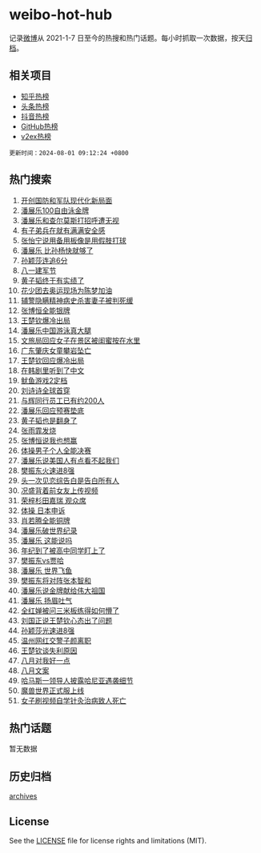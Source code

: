 # weibo-hot-hub

记录[微博](https://www.weibo.com)从 2021-1-7 日至今的热搜和热门话题。每小时抓取一次数据，按天[归档](archives)。

## 相关项目

- [知乎热榜](https://github.com/lonnyzhang423/zhihu-hot-hub)
- [头条热榜](https://github.com/lonnyzhang423/toutiao-hot-hub)
- [抖音热榜](https://github.com/lonnyzhang423/douyin-hot-hub)
- [GitHub热榜](https://github.com/lonnyzhang423/github-hot-hub)
- [v2ex热榜](https://github.com/lonnyzhang423/v2ex-hot-hub)


`更新时间：2024-08-01 09:12:24 +0800`

## 热门搜索

1. [开创国防和军队现代化新局面](https://m.weibo.cn/search?containerid=100103type%3D1%26t%3D10%26q%3D%23%E5%BC%80%E5%88%9B%E5%9B%BD%E9%98%B2%E5%92%8C%E5%86%9B%E9%98%9F%E7%8E%B0%E4%BB%A3%E5%8C%96%E6%96%B0%E5%B1%80%E9%9D%A2%23&stream_entry_id=51&isnewpage=1&extparam=seat%3D1%26cate%3D10103%26q%3D%2523%25E5%25BC%2580%25E5%2588%259B%25E5%259B%25BD%25E9%2598%25B2%25E5%2592%258C%25E5%2586%259B%25E9%2598%259F%25E7%258E%25B0%25E4%25BB%25A3%25E5%258C%2596%25E6%2596%25B0%25E5%25B1%2580%25E9%259D%25A2%2523%26filter_type%3Drealtimehot%26dgr%3D0%26stream_entry_id%3D51%26c_type%3D51%26pos%3D0%26display_time%3D1722474743%26pre_seqid%3D17224747435480192427)
1. [潘展乐100自由泳金牌](https://m.weibo.cn/search?containerid=100103type%3D1%26t%3D10%26q%3D%E6%BD%98%E5%B1%95%E4%B9%90100%E8%87%AA%E7%94%B1%E6%B3%B3%E9%87%91%E7%89%8C&stream_entry_id=31&isnewpage=1&extparam=seat%3D1%26cate%3D5001%26q%3D%25E6%25BD%2598%25E5%25B1%2595%25E4%25B9%2590100%25E8%2587%25AA%25E7%2594%25B1%25E6%25B3%25B3%25E9%2587%2591%25E7%2589%258C%26dgr%3D0%26stream_entry_id%3D31%26lcate%3D5001%26realpos%3D1%26pos%3D0%26filter_type%3Drealtimehot%26band_rank%3D1%26flag%3D4%26c_type%3D31%26display_time%3D1722474743%26pre_seqid%3D17224747435480192427)
1. [潘展乐和查尔莫斯打招呼遭无视](https://m.weibo.cn/search?containerid=100103type%3D1%26t%3D10%26q%3D%23%E6%BD%98%E5%B1%95%E4%B9%90%E5%92%8C%E6%9F%A5%E5%B0%94%E8%8E%AB%E6%96%AF%E6%89%93%E6%8B%9B%E5%91%BC%E9%81%AD%E6%97%A0%E8%A7%86%23&stream_entry_id=31&isnewpage=1&extparam=seat%3D1%26cate%3D5001%26q%3D%2523%25E6%25BD%2598%25E5%25B1%2595%25E4%25B9%2590%25E5%2592%258C%25E6%259F%25A5%25E5%25B0%2594%25E8%258E%25AB%25E6%2596%25AF%25E6%2589%2593%25E6%258B%259B%25E5%2591%25BC%25E9%2581%25AD%25E6%2597%25A0%25E8%25A7%2586%2523%26dgr%3D0%26stream_entry_id%3D31%26lcate%3D5001%26realpos%3D2%26pos%3D1%26filter_type%3Drealtimehot%26band_rank%3D2%26flag%3D4%26c_type%3D31%26display_time%3D1722474743%26pre_seqid%3D17224747435480192427)
1. [有子弟兵在就有满满安全感](https://m.weibo.cn/search?containerid=100103type%3D1%26t%3D10%26q%3D%23%E6%9C%89%E5%AD%90%E5%BC%9F%E5%85%B5%E5%9C%A8%E5%B0%B1%E6%9C%89%E6%BB%A1%E6%BB%A1%E5%AE%89%E5%85%A8%E6%84%9F%23&stream_entry_id=31&isnewpage=1&extparam=seat%3D1%26cate%3D5001%26q%3D%2523%25E6%259C%2589%25E5%25AD%2590%25E5%25BC%259F%25E5%2585%25B5%25E5%259C%25A8%25E5%25B0%25B1%25E6%259C%2589%25E6%25BB%25A1%25E6%25BB%25A1%25E5%25AE%2589%25E5%2585%25A8%25E6%2584%259F%2523%26dgr%3D0%26stream_entry_id%3D31%26lcate%3D5001%26realpos%3D3%26pos%3D2%26filter_type%3Drealtimehot%26band_rank%3D3%26flag%3D0%26c_type%3D31%26display_time%3D1722474743%26pre_seqid%3D17224747435480192427)
1. [张怡宁说用备用板像是用假肢打球](https://m.weibo.cn/search?containerid=100103type%3D1%26t%3D10%26q%3D%23%E5%BC%A0%E6%80%A1%E5%AE%81%E8%AF%B4%E7%94%A8%E5%A4%87%E7%94%A8%E6%9D%BF%E5%83%8F%E6%98%AF%E7%94%A8%E5%81%87%E8%82%A2%E6%89%93%E7%90%83%23&stream_entry_id=31&isnewpage=1&extparam=seat%3D1%26cate%3D5001%26q%3D%2523%25E5%25BC%25A0%25E6%2580%25A1%25E5%25AE%2581%25E8%25AF%25B4%25E7%2594%25A8%25E5%25A4%2587%25E7%2594%25A8%25E6%259D%25BF%25E5%2583%258F%25E6%2598%25AF%25E7%2594%25A8%25E5%2581%2587%25E8%2582%25A2%25E6%2589%2593%25E7%2590%2583%2523%26dgr%3D0%26stream_entry_id%3D31%26lcate%3D5001%26realpos%3D4%26pos%3D3%26filter_type%3Drealtimehot%26band_rank%3D4%26flag%3D2%26c_type%3D31%26display_time%3D1722474743%26pre_seqid%3D17224747435480192427)
1. [潘展乐 比孙杨快就够了](https://m.weibo.cn/search?containerid=100103type%3D1%26t%3D10%26q%3D%E6%BD%98%E5%B1%95%E4%B9%90+%E6%AF%94%E5%AD%99%E6%9D%A8%E5%BF%AB%E5%B0%B1%E5%A4%9F%E4%BA%86&stream_entry_id=31&isnewpage=1&extparam=seat%3D1%26cate%3D5001%26q%3D%25E6%25BD%2598%25E5%25B1%2595%25E4%25B9%2590%2520%25E6%25AF%2594%25E5%25AD%2599%25E6%259D%25A8%25E5%25BF%25AB%25E5%25B0%25B1%25E5%25A4%259F%25E4%25BA%2586%26dgr%3D0%26stream_entry_id%3D31%26lcate%3D5001%26realpos%3D5%26pos%3D4%26filter_type%3Drealtimehot%26band_rank%3D5%26flag%3D16%26c_type%3D31%26display_time%3D1722474743%26pre_seqid%3D17224747435480192427)
1. [孙颖莎连追6分](https://m.weibo.cn/search?containerid=100103type%3D1%26t%3D10%26q%3D%23%E5%AD%99%E9%A2%96%E8%8E%8E%E8%BF%9E%E8%BF%BD6%E5%88%86%23&stream_entry_id=31&isnewpage=1&extparam=seat%3D1%26cate%3D5001%26q%3D%2523%25E5%25AD%2599%25E9%25A2%2596%25E8%258E%258E%25E8%25BF%259E%25E8%25BF%25BD6%25E5%2588%2586%2523%26dgr%3D0%26stream_entry_id%3D31%26lcate%3D5001%26realpos%3D6%26pos%3D5%26filter_type%3Drealtimehot%26band_rank%3D6%26flag%3D2%26c_type%3D31%26display_time%3D1722474743%26pre_seqid%3D17224747435480192427)
1. [八一建军节](https://m.weibo.cn/search?containerid=100103type%3D1%26t%3D10%26q%3D%23%E5%85%AB%E4%B8%80%E5%BB%BA%E5%86%9B%E8%8A%82%23&stream_entry_id=31&isnewpage=1&extparam=seat%3D1%26cate%3D5001%26q%3D%2523%25E5%2585%25AB%25E4%25B8%2580%25E5%25BB%25BA%25E5%2586%259B%25E8%258A%2582%2523%26dgr%3D0%26stream_entry_id%3D31%26lcate%3D5001%26realpos%3D7%26pos%3D6%26filter_type%3Drealtimehot%26band_rank%3D7%26flag%3D0%26c_type%3D31%26display_time%3D1722474743%26pre_seqid%3D17224747435480192427)
1. [黄子韬终于有实绩了](https://m.weibo.cn/search?containerid=100103type%3D1%26t%3D10%26q%3D%23%E9%BB%84%E5%AD%90%E9%9F%AC%E7%BB%88%E4%BA%8E%E6%9C%89%E5%AE%9E%E7%BB%A9%E4%BA%86%23&stream_entry_id=31&isnewpage=1&extparam=seat%3D1%26cate%3D5001%26q%3D%2523%25E9%25BB%2584%25E5%25AD%2590%25E9%259F%25AC%25E7%25BB%2588%25E4%25BA%258E%25E6%259C%2589%25E5%25AE%259E%25E7%25BB%25A9%25E4%25BA%2586%2523%26dgr%3D0%26stream_entry_id%3D31%26lcate%3D5001%26realpos%3D8%26pos%3D7%26filter_type%3Drealtimehot%26band_rank%3D8%26flag%3D1%26c_type%3D31%26display_time%3D1722474743%26pre_seqid%3D17224747435480192427)
1. [花少团去奥运现场为陈梦加油](https://m.weibo.cn/search?containerid=100103type%3D1%26t%3D10%26q%3D%23%E8%8A%B1%E5%B0%91%E5%9B%A2%E5%8E%BB%E5%A5%A5%E8%BF%90%E7%8E%B0%E5%9C%BA%E4%B8%BA%E9%99%88%E6%A2%A6%E5%8A%A0%E6%B2%B9%23&stream_entry_id=31&isnewpage=1&extparam=seat%3D1%26cate%3D5001%26q%3D%2523%25E8%258A%25B1%25E5%25B0%2591%25E5%259B%25A2%25E5%258E%25BB%25E5%25A5%25A5%25E8%25BF%2590%25E7%258E%25B0%25E5%259C%25BA%25E4%25B8%25BA%25E9%2599%2588%25E6%25A2%25A6%25E5%258A%25A0%25E6%25B2%25B9%2523%26dgr%3D0%26stream_entry_id%3D31%26lcate%3D5001%26realpos%3D9%26pos%3D8%26filter_type%3Drealtimehot%26band_rank%3D9%26flag%3D2%26c_type%3D31%26display_time%3D1722474743%26pre_seqid%3D17224747435480192427)
1. [辅警隐瞒精神病史杀害妻子被判死缓](https://m.weibo.cn/search?containerid=100103type%3D1%26t%3D10%26q%3D%23%E8%BE%85%E8%AD%A6%E9%9A%90%E7%9E%92%E7%B2%BE%E7%A5%9E%E7%97%85%E5%8F%B2%E6%9D%80%E5%AE%B3%E5%A6%BB%E5%AD%90%E8%A2%AB%E5%88%A4%E6%AD%BB%E7%BC%93%23&stream_entry_id=31&isnewpage=1&extparam=seat%3D1%26cate%3D5001%26q%3D%2523%25E8%25BE%2585%25E8%25AD%25A6%25E9%259A%2590%25E7%259E%2592%25E7%25B2%25BE%25E7%25A5%259E%25E7%2597%2585%25E5%258F%25B2%25E6%259D%2580%25E5%25AE%25B3%25E5%25A6%25BB%25E5%25AD%2590%25E8%25A2%25AB%25E5%2588%25A4%25E6%25AD%25BB%25E7%25BC%2593%2523%26dgr%3D0%26stream_entry_id%3D31%26lcate%3D5001%26realpos%3D10%26pos%3D9%26filter_type%3Drealtimehot%26band_rank%3D10%26flag%3D1%26c_type%3D31%26display_time%3D1722474743%26pre_seqid%3D17224747435480192427)
1. [张博恒全能银牌](https://m.weibo.cn/search?containerid=100103type%3D1%26t%3D10%26q%3D%23%E5%BC%A0%E5%8D%9A%E6%81%92%E5%85%A8%E8%83%BD%E9%93%B6%E7%89%8C%23&stream_entry_id=31&isnewpage=1&extparam=seat%3D1%26cate%3D5001%26q%3D%2523%25E5%25BC%25A0%25E5%258D%259A%25E6%2581%2592%25E5%2585%25A8%25E8%2583%25BD%25E9%2593%25B6%25E7%2589%258C%2523%26dgr%3D0%26stream_entry_id%3D31%26lcate%3D5001%26realpos%3D11%26pos%3D10%26filter_type%3Drealtimehot%26band_rank%3D11%26flag%3D2%26c_type%3D31%26display_time%3D1722474743%26pre_seqid%3D17224747435480192427)
1. [王楚钦爆冷出局](https://m.weibo.cn/search?containerid=100103type%3D1%26t%3D10%26q%3D%23%E7%8E%8B%E6%A5%9A%E9%92%A6%E7%88%86%E5%86%B7%E5%87%BA%E5%B1%80%23&stream_entry_id=31&isnewpage=1&extparam=seat%3D1%26cate%3D5001%26q%3D%2523%25E7%258E%258B%25E6%25A5%259A%25E9%2592%25A6%25E7%2588%2586%25E5%2586%25B7%25E5%2587%25BA%25E5%25B1%2580%2523%26dgr%3D0%26stream_entry_id%3D31%26lcate%3D5001%26realpos%3D12%26pos%3D11%26filter_type%3Drealtimehot%26band_rank%3D12%26flag%3D0%26c_type%3D31%26display_time%3D1722474743%26pre_seqid%3D17224747435480192427)
1. [潘展乐中国游泳真大腿](https://m.weibo.cn/search?containerid=100103type%3D1%26t%3D10%26q%3D%23%E6%BD%98%E5%B1%95%E4%B9%90%E4%B8%AD%E5%9B%BD%E6%B8%B8%E6%B3%B3%E7%9C%9F%E5%A4%A7%E8%85%BF%23&stream_entry_id=31&isnewpage=1&extparam=seat%3D1%26cate%3D5001%26q%3D%2523%25E6%25BD%2598%25E5%25B1%2595%25E4%25B9%2590%25E4%25B8%25AD%25E5%259B%25BD%25E6%25B8%25B8%25E6%25B3%25B3%25E7%259C%259F%25E5%25A4%25A7%25E8%2585%25BF%2523%26pos%3D12%26stream_entry_id%3D31%26adid%3D248819%26c_type%3D31%26realpos%3D13%26dgr%3D0%26filter_type%3Drealtimehot%26band_rank%3D13%26flag%3D0%26lcate%3D5001%26display_time%3D1722474743%26pre_seqid%3D17224747435480192427)
1. [文旅局回应女子在景区被闺蜜按在水里](https://m.weibo.cn/search?containerid=100103type%3D1%26t%3D10%26q%3D%23%E6%96%87%E6%97%85%E5%B1%80%E5%9B%9E%E5%BA%94%E5%A5%B3%E5%AD%90%E5%9C%A8%E6%99%AF%E5%8C%BA%E8%A2%AB%E9%97%BA%E8%9C%9C%E6%8C%89%E5%9C%A8%E6%B0%B4%E9%87%8C%23&stream_entry_id=31&isnewpage=1&extparam=seat%3D1%26cate%3D5001%26q%3D%2523%25E6%2596%2587%25E6%2597%2585%25E5%25B1%2580%25E5%259B%259E%25E5%25BA%2594%25E5%25A5%25B3%25E5%25AD%2590%25E5%259C%25A8%25E6%2599%25AF%25E5%258C%25BA%25E8%25A2%25AB%25E9%2597%25BA%25E8%259C%259C%25E6%258C%2589%25E5%259C%25A8%25E6%25B0%25B4%25E9%2587%258C%2523%26dgr%3D0%26stream_entry_id%3D31%26lcate%3D5001%26realpos%3D14%26pos%3D13%26filter_type%3Drealtimehot%26band_rank%3D14%26flag%3D0%26c_type%3D31%26display_time%3D1722474743%26pre_seqid%3D17224747435480192427)
1. [广东肇庆女童攀岩坠亡](https://m.weibo.cn/search?containerid=100103type%3D1%26t%3D10%26q%3D%23%E5%B9%BF%E4%B8%9C%E8%82%87%E5%BA%86%E5%A5%B3%E7%AB%A5%E6%94%80%E5%B2%A9%E5%9D%A0%E4%BA%A1%23&stream_entry_id=31&isnewpage=1&extparam=seat%3D1%26cate%3D5001%26q%3D%2523%25E5%25B9%25BF%25E4%25B8%259C%25E8%2582%2587%25E5%25BA%2586%25E5%25A5%25B3%25E7%25AB%25A5%25E6%2594%2580%25E5%25B2%25A9%25E5%259D%25A0%25E4%25BA%25A1%2523%26dgr%3D0%26stream_entry_id%3D31%26lcate%3D5001%26realpos%3D15%26pos%3D14%26filter_type%3Drealtimehot%26band_rank%3D15%26flag%3D0%26c_type%3D31%26display_time%3D1722474743%26pre_seqid%3D17224747435480192427)
1. [王楚钦回应爆冷出局](https://m.weibo.cn/search?containerid=100103type%3D1%26t%3D10%26q%3D%23%E7%8E%8B%E6%A5%9A%E9%92%A6%E5%9B%9E%E5%BA%94%E7%88%86%E5%86%B7%E5%87%BA%E5%B1%80%23&stream_entry_id=31&isnewpage=1&extparam=seat%3D1%26cate%3D5001%26q%3D%2523%25E7%258E%258B%25E6%25A5%259A%25E9%2592%25A6%25E5%259B%259E%25E5%25BA%2594%25E7%2588%2586%25E5%2586%25B7%25E5%2587%25BA%25E5%25B1%2580%2523%26dgr%3D0%26stream_entry_id%3D31%26lcate%3D5001%26realpos%3D16%26pos%3D15%26filter_type%3Drealtimehot%26band_rank%3D16%26flag%3D0%26c_type%3D31%26display_time%3D1722474743%26pre_seqid%3D17224747435480192427)
1. [在韩剧里听到了中文](https://m.weibo.cn/search?containerid=100103type%3D1%26t%3D10%26q%3D%23%E5%9C%A8%E9%9F%A9%E5%89%A7%E9%87%8C%E5%90%AC%E5%88%B0%E4%BA%86%E4%B8%AD%E6%96%87%23&stream_entry_id=31&isnewpage=1&extparam=seat%3D1%26cate%3D5001%26q%3D%2523%25E5%259C%25A8%25E9%259F%25A9%25E5%2589%25A7%25E9%2587%258C%25E5%2590%25AC%25E5%2588%25B0%25E4%25BA%2586%25E4%25B8%25AD%25E6%2596%2587%2523%26dgr%3D0%26stream_entry_id%3D31%26lcate%3D5001%26realpos%3D17%26pos%3D16%26filter_type%3Drealtimehot%26band_rank%3D17%26flag%3D1%26c_type%3D31%26display_time%3D1722474743%26pre_seqid%3D17224747435480192427)
1. [鱿鱼游戏2定档](https://m.weibo.cn/search?containerid=100103type%3D1%26t%3D10%26q%3D%23%E9%B1%BF%E9%B1%BC%E6%B8%B8%E6%88%8F2%E5%AE%9A%E6%A1%A3%23&stream_entry_id=31&isnewpage=1&extparam=seat%3D1%26cate%3D5001%26q%3D%2523%25E9%25B1%25BF%25E9%25B1%25BC%25E6%25B8%25B8%25E6%2588%258F2%25E5%25AE%259A%25E6%25A1%25A3%2523%26dgr%3D0%26stream_entry_id%3D31%26lcate%3D5001%26realpos%3D18%26pos%3D17%26filter_type%3Drealtimehot%26band_rank%3D18%26flag%3D1%26c_type%3D31%26display_time%3D1722474743%26pre_seqid%3D17224747435480192427)
1. [刘诗诗全球首穿](https://m.weibo.cn/search?containerid=100103type%3D1%26t%3D10%26q%3D%23%E5%88%98%E8%AF%97%E8%AF%97%E5%85%A8%E7%90%83%E9%A6%96%E7%A9%BF%23&stream_entry_id=31&isnewpage=1&extparam=seat%3D1%26cate%3D5001%26q%3D%2523%25E5%2588%2598%25E8%25AF%2597%25E8%25AF%2597%25E5%2585%25A8%25E7%2590%2583%25E9%25A6%2596%25E7%25A9%25BF%2523%26dgr%3D0%26stream_entry_id%3D31%26lcate%3D5001%26realpos%3D19%26pos%3D18%26filter_type%3Drealtimehot%26band_rank%3D19%26flag%3D0%26c_type%3D31%26display_time%3D1722474743%26pre_seqid%3D17224747435480192427)
1. [与辉同行员工已有约200人](https://m.weibo.cn/search?containerid=100103type%3D1%26t%3D10%26q%3D%23%E4%B8%8E%E8%BE%89%E5%90%8C%E8%A1%8C%E5%91%98%E5%B7%A5%E5%B7%B2%E6%9C%89%E7%BA%A6200%E4%BA%BA%23&stream_entry_id=31&isnewpage=1&extparam=seat%3D1%26cate%3D5001%26q%3D%2523%25E4%25B8%258E%25E8%25BE%2589%25E5%2590%258C%25E8%25A1%258C%25E5%2591%2598%25E5%25B7%25A5%25E5%25B7%25B2%25E6%259C%2589%25E7%25BA%25A6200%25E4%25BA%25BA%2523%26dgr%3D0%26stream_entry_id%3D31%26lcate%3D5001%26realpos%3D20%26pos%3D19%26filter_type%3Drealtimehot%26band_rank%3D20%26flag%3D0%26c_type%3D31%26display_time%3D1722474743%26pre_seqid%3D17224747435480192427)
1. [潘展乐回应预赛垫底](https://m.weibo.cn/search?containerid=100103type%3D1%26t%3D10%26q%3D%23%E6%BD%98%E5%B1%95%E4%B9%90%E5%9B%9E%E5%BA%94%E9%A2%84%E8%B5%9B%E5%9E%AB%E5%BA%95%23&stream_entry_id=31&isnewpage=1&extparam=seat%3D1%26cate%3D5001%26q%3D%2523%25E6%25BD%2598%25E5%25B1%2595%25E4%25B9%2590%25E5%259B%259E%25E5%25BA%2594%25E9%25A2%2584%25E8%25B5%259B%25E5%259E%25AB%25E5%25BA%2595%2523%26dgr%3D0%26stream_entry_id%3D31%26lcate%3D5001%26realpos%3D21%26pos%3D20%26filter_type%3Drealtimehot%26band_rank%3D21%26flag%3D1%26c_type%3D31%26display_time%3D1722474743%26pre_seqid%3D17224747435480192427)
1. [黄子韬也是翻身了](https://m.weibo.cn/search?containerid=100103type%3D1%26t%3D10%26q%3D%E9%BB%84%E5%AD%90%E9%9F%AC%E4%B9%9F%E6%98%AF%E7%BF%BB%E8%BA%AB%E4%BA%86&stream_entry_id=31&isnewpage=1&extparam=seat%3D1%26cate%3D5001%26q%3D%25E9%25BB%2584%25E5%25AD%2590%25E9%259F%25AC%25E4%25B9%259F%25E6%2598%25AF%25E7%25BF%25BB%25E8%25BA%25AB%25E4%25BA%2586%26dgr%3D0%26stream_entry_id%3D31%26lcate%3D5001%26realpos%3D22%26pos%3D21%26filter_type%3Drealtimehot%26band_rank%3D22%26flag%3D2%26c_type%3D31%26display_time%3D1722474743%26pre_seqid%3D17224747435480192427)
1. [张雨霏发烧](https://m.weibo.cn/search?containerid=100103type%3D1%26t%3D10%26q%3D%23%E5%BC%A0%E9%9B%A8%E9%9C%8F%E5%8F%91%E7%83%A7%23&stream_entry_id=31&isnewpage=1&extparam=seat%3D1%26cate%3D5001%26q%3D%2523%25E5%25BC%25A0%25E9%259B%25A8%25E9%259C%258F%25E5%258F%2591%25E7%2583%25A7%2523%26dgr%3D0%26stream_entry_id%3D31%26lcate%3D5001%26realpos%3D23%26pos%3D22%26filter_type%3Drealtimehot%26band_rank%3D23%26flag%3D0%26c_type%3D31%26display_time%3D1722474743%26pre_seqid%3D17224747435480192427)
1. [张博恒说我也想赢](https://m.weibo.cn/search?containerid=100103type%3D1%26t%3D10%26q%3D%23%E5%BC%A0%E5%8D%9A%E6%81%92%E8%AF%B4%E6%88%91%E4%B9%9F%E6%83%B3%E8%B5%A2%23&stream_entry_id=31&isnewpage=1&extparam=seat%3D1%26cate%3D5001%26q%3D%2523%25E5%25BC%25A0%25E5%258D%259A%25E6%2581%2592%25E8%25AF%25B4%25E6%2588%2591%25E4%25B9%259F%25E6%2583%25B3%25E8%25B5%25A2%2523%26dgr%3D0%26stream_entry_id%3D31%26lcate%3D5001%26realpos%3D24%26pos%3D23%26filter_type%3Drealtimehot%26band_rank%3D24%26flag%3D1%26c_type%3D31%26display_time%3D1722474743%26pre_seqid%3D17224747435480192427)
1. [体操男子个人全能决赛](https://m.weibo.cn/search?containerid=100103type%3D1%26t%3D10%26q%3D%23%E4%BD%93%E6%93%8D%E7%94%B7%E5%AD%90%E4%B8%AA%E4%BA%BA%E5%85%A8%E8%83%BD%E5%86%B3%E8%B5%9B%23&stream_entry_id=31&isnewpage=1&extparam=seat%3D1%26cate%3D5001%26q%3D%2523%25E4%25BD%2593%25E6%2593%258D%25E7%2594%25B7%25E5%25AD%2590%25E4%25B8%25AA%25E4%25BA%25BA%25E5%2585%25A8%25E8%2583%25BD%25E5%2586%25B3%25E8%25B5%259B%2523%26dgr%3D0%26stream_entry_id%3D31%26lcate%3D5001%26realpos%3D25%26pos%3D24%26filter_type%3Drealtimehot%26band_rank%3D25%26flag%3D0%26c_type%3D31%26display_time%3D1722474743%26pre_seqid%3D17224747435480192427)
1. [潘展乐说美国人有点看不起我们](https://m.weibo.cn/search?containerid=100103type%3D1%26t%3D10%26q%3D%23%E6%BD%98%E5%B1%95%E4%B9%90%E8%AF%B4%E7%BE%8E%E5%9B%BD%E4%BA%BA%E6%9C%89%E7%82%B9%E7%9C%8B%E4%B8%8D%E8%B5%B7%E6%88%91%E4%BB%AC%23&stream_entry_id=31&isnewpage=1&extparam=seat%3D1%26cate%3D5001%26q%3D%2523%25E6%25BD%2598%25E5%25B1%2595%25E4%25B9%2590%25E8%25AF%25B4%25E7%25BE%258E%25E5%259B%25BD%25E4%25BA%25BA%25E6%259C%2589%25E7%2582%25B9%25E7%259C%258B%25E4%25B8%258D%25E8%25B5%25B7%25E6%2588%2591%25E4%25BB%25AC%2523%26dgr%3D0%26stream_entry_id%3D31%26lcate%3D5001%26realpos%3D26%26pos%3D25%26filter_type%3Drealtimehot%26band_rank%3D26%26flag%3D0%26c_type%3D31%26display_time%3D1722474743%26pre_seqid%3D17224747435480192427)
1. [樊振东火速进8强](https://m.weibo.cn/search?containerid=100103type%3D1%26t%3D10%26q%3D%23%E6%A8%8A%E6%8C%AF%E4%B8%9C%E7%81%AB%E9%80%9F%E8%BF%9B8%E5%BC%BA%23&stream_entry_id=31&isnewpage=1&extparam=seat%3D1%26cate%3D5001%26q%3D%2523%25E6%25A8%258A%25E6%258C%25AF%25E4%25B8%259C%25E7%2581%25AB%25E9%2580%259F%25E8%25BF%259B8%25E5%25BC%25BA%2523%26dgr%3D0%26stream_entry_id%3D31%26lcate%3D5001%26realpos%3D27%26pos%3D26%26filter_type%3Drealtimehot%26band_rank%3D27%26flag%3D0%26c_type%3D31%26display_time%3D1722474743%26pre_seqid%3D17224747435480192427)
1. [头一次见恋综告白是告白所有人](https://m.weibo.cn/search?containerid=100103type%3D1%26t%3D10%26q%3D%E5%A4%B4%E4%B8%80%E6%AC%A1%E8%A7%81%E6%81%8B%E7%BB%BC%E5%91%8A%E7%99%BD%E6%98%AF%E5%91%8A%E7%99%BD%E6%89%80%E6%9C%89%E4%BA%BA&stream_entry_id=31&isnewpage=1&extparam=seat%3D1%26cate%3D5001%26q%3D%25E5%25A4%25B4%25E4%25B8%2580%25E6%25AC%25A1%25E8%25A7%2581%25E6%2581%258B%25E7%25BB%25BC%25E5%2591%258A%25E7%2599%25BD%25E6%2598%25AF%25E5%2591%258A%25E7%2599%25BD%25E6%2589%2580%25E6%259C%2589%25E4%25BA%25BA%26dgr%3D0%26stream_entry_id%3D31%26lcate%3D5001%26realpos%3D28%26pos%3D27%26filter_type%3Drealtimehot%26band_rank%3D28%26flag%3D0%26c_type%3D31%26display_time%3D1722474743%26pre_seqid%3D17224747435480192427)
1. [况盛背着前女友上传视频](https://m.weibo.cn/search?containerid=100103type%3D1%26t%3D10%26q%3D%23%E5%86%B5%E7%9B%9B%E8%83%8C%E7%9D%80%E5%89%8D%E5%A5%B3%E5%8F%8B%E4%B8%8A%E4%BC%A0%E8%A7%86%E9%A2%91%23&stream_entry_id=31&isnewpage=1&extparam=seat%3D1%26cate%3D5001%26q%3D%2523%25E5%2586%25B5%25E7%259B%259B%25E8%2583%258C%25E7%259D%2580%25E5%2589%258D%25E5%25A5%25B3%25E5%258F%258B%25E4%25B8%258A%25E4%25BC%25A0%25E8%25A7%2586%25E9%25A2%2591%2523%26dgr%3D0%26stream_entry_id%3D31%26lcate%3D5001%26realpos%3D29%26pos%3D28%26filter_type%3Drealtimehot%26band_rank%3D29%26flag%3D0%26c_type%3D31%26display_time%3D1722474743%26pre_seqid%3D17224747435480192427)
1. [荣梓杉田嘉瑞 观众席](https://m.weibo.cn/search?containerid=100103type%3D1%26t%3D10%26q%3D%E8%8D%A3%E6%A2%93%E6%9D%89%E7%94%B0%E5%98%89%E7%91%9E+%E8%A7%82%E4%BC%97%E5%B8%AD&stream_entry_id=31&isnewpage=1&extparam=seat%3D1%26cate%3D5001%26q%3D%25E8%258D%25A3%25E6%25A2%2593%25E6%259D%2589%25E7%2594%25B0%25E5%2598%2589%25E7%2591%259E%2520%25E8%25A7%2582%25E4%25BC%2597%25E5%25B8%25AD%26dgr%3D0%26stream_entry_id%3D31%26lcate%3D5001%26realpos%3D30%26pos%3D29%26filter_type%3Drealtimehot%26band_rank%3D30%26flag%3D0%26c_type%3D31%26display_time%3D1722474743%26pre_seqid%3D17224747435480192427)
1. [体操 日本申诉](https://m.weibo.cn/search?containerid=100103type%3D1%26t%3D10%26q%3D%E4%BD%93%E6%93%8D+%E6%97%A5%E6%9C%AC%E7%94%B3%E8%AF%89&stream_entry_id=31&isnewpage=1&extparam=seat%3D1%26cate%3D5001%26q%3D%25E4%25BD%2593%25E6%2593%258D%2520%25E6%2597%25A5%25E6%259C%25AC%25E7%2594%25B3%25E8%25AF%2589%26dgr%3D0%26stream_entry_id%3D31%26lcate%3D5001%26realpos%3D31%26pos%3D30%26filter_type%3Drealtimehot%26band_rank%3D31%26flag%3D0%26c_type%3D31%26display_time%3D1722474743%26pre_seqid%3D17224747435480192427)
1. [肖若腾全能铜牌](https://m.weibo.cn/search?containerid=100103type%3D1%26t%3D10%26q%3D%23%E8%82%96%E8%8B%A5%E8%85%BE%E5%85%A8%E8%83%BD%E9%93%9C%E7%89%8C%23&stream_entry_id=31&isnewpage=1&extparam=seat%3D1%26cate%3D5001%26q%3D%2523%25E8%2582%2596%25E8%258B%25A5%25E8%2585%25BE%25E5%2585%25A8%25E8%2583%25BD%25E9%2593%259C%25E7%2589%258C%2523%26dgr%3D0%26stream_entry_id%3D31%26lcate%3D5001%26realpos%3D32%26pos%3D31%26filter_type%3Drealtimehot%26band_rank%3D32%26flag%3D0%26c_type%3D31%26display_time%3D1722474743%26pre_seqid%3D17224747435480192427)
1. [潘展乐破世界纪录](https://m.weibo.cn/search?containerid=100103type%3D1%26t%3D10%26q%3D%23%E6%BD%98%E5%B1%95%E4%B9%90%E7%A0%B4%E4%B8%96%E7%95%8C%E7%BA%AA%E5%BD%95%23&stream_entry_id=31&isnewpage=1&extparam=seat%3D1%26cate%3D5001%26q%3D%2523%25E6%25BD%2598%25E5%25B1%2595%25E4%25B9%2590%25E7%25A0%25B4%25E4%25B8%2596%25E7%2595%258C%25E7%25BA%25AA%25E5%25BD%2595%2523%26dgr%3D0%26stream_entry_id%3D31%26lcate%3D5001%26realpos%3D33%26pos%3D32%26filter_type%3Drealtimehot%26band_rank%3D33%26flag%3D0%26c_type%3D31%26display_time%3D1722474743%26pre_seqid%3D17224747435480192427)
1. [潘展乐 这能说吗](https://m.weibo.cn/search?containerid=100103type%3D1%26t%3D10%26q%3D%E6%BD%98%E5%B1%95%E4%B9%90+%E8%BF%99%E8%83%BD%E8%AF%B4%E5%90%97&stream_entry_id=31&isnewpage=1&extparam=seat%3D1%26cate%3D5001%26q%3D%25E6%25BD%2598%25E5%25B1%2595%25E4%25B9%2590%2520%25E8%25BF%2599%25E8%2583%25BD%25E8%25AF%25B4%25E5%2590%2597%26dgr%3D0%26stream_entry_id%3D31%26lcate%3D5001%26realpos%3D34%26pos%3D33%26filter_type%3Drealtimehot%26band_rank%3D34%26flag%3D1%26c_type%3D31%26display_time%3D1722474743%26pre_seqid%3D17224747435480192427)
1. [年纪到了被高中同学盯上了](https://m.weibo.cn/search?containerid=100103type%3D1%26t%3D10%26q%3D%23%E5%B9%B4%E7%BA%AA%E5%88%B0%E4%BA%86%E8%A2%AB%E9%AB%98%E4%B8%AD%E5%90%8C%E5%AD%A6%E7%9B%AF%E4%B8%8A%E4%BA%86%23&stream_entry_id=31&isnewpage=1&extparam=seat%3D1%26cate%3D5001%26q%3D%2523%25E5%25B9%25B4%25E7%25BA%25AA%25E5%2588%25B0%25E4%25BA%2586%25E8%25A2%25AB%25E9%25AB%2598%25E4%25B8%25AD%25E5%2590%258C%25E5%25AD%25A6%25E7%259B%25AF%25E4%25B8%258A%25E4%25BA%2586%2523%26dgr%3D0%26stream_entry_id%3D31%26lcate%3D5001%26realpos%3D35%26pos%3D34%26filter_type%3Drealtimehot%26band_rank%3D35%26flag%3D1%26c_type%3D31%26display_time%3D1722474743%26pre_seqid%3D17224747435480192427)
1. [樊振东vs贾哈](https://m.weibo.cn/search?containerid=100103type%3D1%26t%3D10%26q%3D%E6%A8%8A%E6%8C%AF%E4%B8%9Cvs%E8%B4%BE%E5%93%88&stream_entry_id=31&isnewpage=1&extparam=seat%3D1%26cate%3D5001%26q%3D%25E6%25A8%258A%25E6%258C%25AF%25E4%25B8%259Cvs%25E8%25B4%25BE%25E5%2593%2588%26dgr%3D0%26stream_entry_id%3D31%26lcate%3D5001%26realpos%3D36%26pos%3D35%26filter_type%3Drealtimehot%26band_rank%3D36%26flag%3D0%26c_type%3D31%26display_time%3D1722474743%26pre_seqid%3D17224747435480192427)
1. [潘展乐 世界飞鱼](https://m.weibo.cn/search?containerid=100103type%3D1%26t%3D10%26q%3D%E6%BD%98%E5%B1%95%E4%B9%90+%E4%B8%96%E7%95%8C%E9%A3%9E%E9%B1%BC&stream_entry_id=31&isnewpage=1&extparam=seat%3D1%26cate%3D5001%26q%3D%25E6%25BD%2598%25E5%25B1%2595%25E4%25B9%2590%2520%25E4%25B8%2596%25E7%2595%258C%25E9%25A3%259E%25E9%25B1%25BC%26dgr%3D0%26stream_entry_id%3D31%26lcate%3D5001%26realpos%3D37%26pos%3D36%26filter_type%3Drealtimehot%26band_rank%3D37%26flag%3D0%26c_type%3D31%26display_time%3D1722474743%26pre_seqid%3D17224747435480192427)
1. [樊振东将对阵张本智和](https://m.weibo.cn/search?containerid=100103type%3D1%26t%3D10%26q%3D%23%E6%A8%8A%E6%8C%AF%E4%B8%9C%E5%B0%86%E5%AF%B9%E9%98%B5%E5%BC%A0%E6%9C%AC%E6%99%BA%E5%92%8C%23&stream_entry_id=31&isnewpage=1&extparam=seat%3D1%26cate%3D5001%26q%3D%2523%25E6%25A8%258A%25E6%258C%25AF%25E4%25B8%259C%25E5%25B0%2586%25E5%25AF%25B9%25E9%2598%25B5%25E5%25BC%25A0%25E6%259C%25AC%25E6%2599%25BA%25E5%2592%258C%2523%26dgr%3D0%26stream_entry_id%3D31%26lcate%3D5001%26realpos%3D38%26pos%3D37%26filter_type%3Drealtimehot%26band_rank%3D38%26flag%3D1%26c_type%3D31%26display_time%3D1722474743%26pre_seqid%3D17224747435480192427)
1. [潘展乐说金牌献给伟大祖国](https://m.weibo.cn/search?containerid=100103type%3D1%26t%3D10%26q%3D%23%E6%BD%98%E5%B1%95%E4%B9%90%E8%AF%B4%E9%87%91%E7%89%8C%E7%8C%AE%E7%BB%99%E4%BC%9F%E5%A4%A7%E7%A5%96%E5%9B%BD%23&stream_entry_id=31&isnewpage=1&extparam=seat%3D1%26cate%3D5001%26q%3D%2523%25E6%25BD%2598%25E5%25B1%2595%25E4%25B9%2590%25E8%25AF%25B4%25E9%2587%2591%25E7%2589%258C%25E7%258C%25AE%25E7%25BB%2599%25E4%25BC%259F%25E5%25A4%25A7%25E7%25A5%2596%25E5%259B%25BD%2523%26dgr%3D0%26stream_entry_id%3D31%26lcate%3D5001%26realpos%3D39%26pos%3D38%26filter_type%3Drealtimehot%26band_rank%3D39%26flag%3D0%26c_type%3D31%26display_time%3D1722474743%26pre_seqid%3D17224747435480192427)
1. [潘展乐 扬眉吐气](https://m.weibo.cn/search?containerid=100103type%3D1%26t%3D10%26q%3D%E6%BD%98%E5%B1%95%E4%B9%90+%E6%89%AC%E7%9C%89%E5%90%90%E6%B0%94&stream_entry_id=31&isnewpage=1&extparam=seat%3D1%26cate%3D5001%26q%3D%25E6%25BD%2598%25E5%25B1%2595%25E4%25B9%2590%2520%25E6%2589%25AC%25E7%259C%2589%25E5%2590%2590%25E6%25B0%2594%26dgr%3D0%26stream_entry_id%3D31%26lcate%3D5001%26realpos%3D40%26pos%3D39%26filter_type%3Drealtimehot%26band_rank%3D40%26flag%3D0%26c_type%3D31%26display_time%3D1722474743%26pre_seqid%3D17224747435480192427)
1. [全红婵被问三米板练得如何懵了](https://m.weibo.cn/search?containerid=100103type%3D1%26t%3D10%26q%3D%23%E5%85%A8%E7%BA%A2%E5%A9%B5%E8%A2%AB%E9%97%AE%E4%B8%89%E7%B1%B3%E6%9D%BF%E7%BB%83%E5%BE%97%E5%A6%82%E4%BD%95%E6%87%B5%E4%BA%86%23&stream_entry_id=31&isnewpage=1&extparam=seat%3D1%26cate%3D5001%26q%3D%2523%25E5%2585%25A8%25E7%25BA%25A2%25E5%25A9%25B5%25E8%25A2%25AB%25E9%2597%25AE%25E4%25B8%2589%25E7%25B1%25B3%25E6%259D%25BF%25E7%25BB%2583%25E5%25BE%2597%25E5%25A6%2582%25E4%25BD%2595%25E6%2587%25B5%25E4%25BA%2586%2523%26dgr%3D0%26stream_entry_id%3D31%26lcate%3D5001%26realpos%3D41%26pos%3D40%26filter_type%3Drealtimehot%26band_rank%3D41%26flag%3D0%26c_type%3D31%26display_time%3D1722474743%26pre_seqid%3D17224747435480192427)
1. [刘国正说王楚钦心态出了问题](https://m.weibo.cn/search?containerid=100103type%3D1%26t%3D10%26q%3D%23%E5%88%98%E5%9B%BD%E6%AD%A3%E8%AF%B4%E7%8E%8B%E6%A5%9A%E9%92%A6%E5%BF%83%E6%80%81%E5%87%BA%E4%BA%86%E9%97%AE%E9%A2%98%23&stream_entry_id=31&isnewpage=1&extparam=seat%3D1%26cate%3D5001%26q%3D%2523%25E5%2588%2598%25E5%259B%25BD%25E6%25AD%25A3%25E8%25AF%25B4%25E7%258E%258B%25E6%25A5%259A%25E9%2592%25A6%25E5%25BF%2583%25E6%2580%2581%25E5%2587%25BA%25E4%25BA%2586%25E9%2597%25AE%25E9%25A2%2598%2523%26dgr%3D0%26stream_entry_id%3D31%26lcate%3D5001%26realpos%3D42%26pos%3D41%26filter_type%3Drealtimehot%26band_rank%3D42%26flag%3D0%26c_type%3D31%26display_time%3D1722474743%26pre_seqid%3D17224747435480192427)
1. [孙颖莎光速进8强](https://m.weibo.cn/search?containerid=100103type%3D1%26t%3D10%26q%3D%23%E5%AD%99%E9%A2%96%E8%8E%8E%E5%85%89%E9%80%9F%E8%BF%9B8%E5%BC%BA%23&stream_entry_id=31&isnewpage=1&extparam=seat%3D1%26cate%3D5001%26q%3D%2523%25E5%25AD%2599%25E9%25A2%2596%25E8%258E%258E%25E5%2585%2589%25E9%2580%259F%25E8%25BF%259B8%25E5%25BC%25BA%2523%26dgr%3D0%26stream_entry_id%3D31%26lcate%3D5001%26realpos%3D43%26pos%3D42%26filter_type%3Drealtimehot%26band_rank%3D43%26flag%3D0%26c_type%3D31%26display_time%3D1722474743%26pre_seqid%3D17224747435480192427)
1. [温州网红交警子颜离职](https://m.weibo.cn/search?containerid=100103type%3D1%26t%3D10%26q%3D%23%E6%B8%A9%E5%B7%9E%E7%BD%91%E7%BA%A2%E4%BA%A4%E8%AD%A6%E5%AD%90%E9%A2%9C%E7%A6%BB%E8%81%8C%23&stream_entry_id=31&isnewpage=1&extparam=seat%3D1%26cate%3D5001%26q%3D%2523%25E6%25B8%25A9%25E5%25B7%259E%25E7%25BD%2591%25E7%25BA%25A2%25E4%25BA%25A4%25E8%25AD%25A6%25E5%25AD%2590%25E9%25A2%259C%25E7%25A6%25BB%25E8%2581%258C%2523%26dgr%3D0%26stream_entry_id%3D31%26lcate%3D5001%26realpos%3D44%26pos%3D43%26filter_type%3Drealtimehot%26band_rank%3D44%26flag%3D1%26c_type%3D31%26display_time%3D1722474743%26pre_seqid%3D17224747435480192427)
1. [王楚钦谈失利原因](https://m.weibo.cn/search?containerid=100103type%3D1%26t%3D10%26q%3D%23%E7%8E%8B%E6%A5%9A%E9%92%A6%E8%B0%88%E5%A4%B1%E5%88%A9%E5%8E%9F%E5%9B%A0%23&stream_entry_id=31&isnewpage=1&extparam=seat%3D1%26cate%3D5001%26q%3D%2523%25E7%258E%258B%25E6%25A5%259A%25E9%2592%25A6%25E8%25B0%2588%25E5%25A4%25B1%25E5%2588%25A9%25E5%258E%259F%25E5%259B%25A0%2523%26dgr%3D0%26stream_entry_id%3D31%26lcate%3D5001%26realpos%3D45%26pos%3D44%26filter_type%3Drealtimehot%26band_rank%3D45%26flag%3D0%26c_type%3D31%26display_time%3D1722474743%26pre_seqid%3D17224747435480192427)
1. [八月对我好一点](https://m.weibo.cn/search?containerid=100103type%3D1%26t%3D10%26q%3D%E5%85%AB%E6%9C%88%E5%AF%B9%E6%88%91%E5%A5%BD%E4%B8%80%E7%82%B9&stream_entry_id=31&isnewpage=1&extparam=seat%3D1%26cate%3D5001%26q%3D%25E5%2585%25AB%25E6%259C%2588%25E5%25AF%25B9%25E6%2588%2591%25E5%25A5%25BD%25E4%25B8%2580%25E7%2582%25B9%26dgr%3D0%26stream_entry_id%3D31%26lcate%3D5001%26realpos%3D46%26pos%3D45%26filter_type%3Drealtimehot%26band_rank%3D46%26flag%3D0%26c_type%3D31%26display_time%3D1722474743%26pre_seqid%3D17224747435480192427)
1. [八月文案](https://m.weibo.cn/search?containerid=100103type%3D1%26t%3D10%26q%3D%E5%85%AB%E6%9C%88%E6%96%87%E6%A1%88&stream_entry_id=31&isnewpage=1&extparam=seat%3D1%26cate%3D5001%26q%3D%25E5%2585%25AB%25E6%259C%2588%25E6%2596%2587%25E6%25A1%2588%26dgr%3D0%26stream_entry_id%3D31%26lcate%3D5001%26realpos%3D47%26pos%3D46%26filter_type%3Drealtimehot%26band_rank%3D47%26flag%3D0%26c_type%3D31%26display_time%3D1722474743%26pre_seqid%3D17224747435480192427)
1. [哈马斯一领导人披露哈尼亚遇袭细节](https://m.weibo.cn/search?containerid=100103type%3D1%26t%3D10%26q%3D%23%E5%93%88%E9%A9%AC%E6%96%AF%E4%B8%80%E9%A2%86%E5%AF%BC%E4%BA%BA%E6%8A%AB%E9%9C%B2%E5%93%88%E5%B0%BC%E4%BA%9A%E9%81%87%E8%A2%AD%E7%BB%86%E8%8A%82%23&stream_entry_id=31&isnewpage=1&extparam=seat%3D1%26cate%3D5001%26q%3D%2523%25E5%2593%2588%25E9%25A9%25AC%25E6%2596%25AF%25E4%25B8%2580%25E9%25A2%2586%25E5%25AF%25BC%25E4%25BA%25BA%25E6%258A%25AB%25E9%259C%25B2%25E5%2593%2588%25E5%25B0%25BC%25E4%25BA%259A%25E9%2581%2587%25E8%25A2%25AD%25E7%25BB%2586%25E8%258A%2582%2523%26dgr%3D0%26stream_entry_id%3D31%26lcate%3D5001%26realpos%3D48%26pos%3D47%26filter_type%3Drealtimehot%26band_rank%3D48%26flag%3D1%26c_type%3D31%26display_time%3D1722474743%26pre_seqid%3D17224747435480192427)
1. [魔兽世界正式服上线](https://m.weibo.cn/search?containerid=100103type%3D1%26t%3D10%26q%3D%23%E9%AD%94%E5%85%BD%E4%B8%96%E7%95%8C%E6%AD%A3%E5%BC%8F%E6%9C%8D%E4%B8%8A%E7%BA%BF%23&stream_entry_id=31&isnewpage=1&extparam=seat%3D1%26cate%3D5001%26q%3D%2523%25E9%25AD%2594%25E5%2585%25BD%25E4%25B8%2596%25E7%2595%258C%25E6%25AD%25A3%25E5%25BC%258F%25E6%259C%258D%25E4%25B8%258A%25E7%25BA%25BF%2523%26dgr%3D0%26stream_entry_id%3D31%26lcate%3D5001%26realpos%3D49%26pos%3D48%26filter_type%3Drealtimehot%26band_rank%3D49%26flag%3D1%26c_type%3D31%26display_time%3D1722474743%26pre_seqid%3D17224747435480192427)
1. [女子刷视频自学针灸治病致人死亡](https://m.weibo.cn/search?containerid=100103type%3D1%26t%3D10%26q%3D%23%E5%A5%B3%E5%AD%90%E5%88%B7%E8%A7%86%E9%A2%91%E8%87%AA%E5%AD%A6%E9%92%88%E7%81%B8%E6%B2%BB%E7%97%85%E8%87%B4%E4%BA%BA%E6%AD%BB%E4%BA%A1%23&stream_entry_id=31&isnewpage=1&extparam=seat%3D1%26cate%3D5001%26q%3D%2523%25E5%25A5%25B3%25E5%25AD%2590%25E5%2588%25B7%25E8%25A7%2586%25E9%25A2%2591%25E8%2587%25AA%25E5%25AD%25A6%25E9%2592%2588%25E7%2581%25B8%25E6%25B2%25BB%25E7%2597%2585%25E8%2587%25B4%25E4%25BA%25BA%25E6%25AD%25BB%25E4%25BA%25A1%2523%26dgr%3D0%26stream_entry_id%3D31%26lcate%3D5001%26realpos%3D50%26pos%3D49%26filter_type%3Drealtimehot%26band_rank%3D50%26flag%3D0%26c_type%3D31%26display_time%3D1722474743%26pre_seqid%3D17224747435480192427)

## 热门话题

暂无数据

## 历史归档

[archives](archives)

## License

See the [LICENSE](LICENSE) file for license rights and limitations (MIT).
